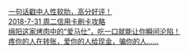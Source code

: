   
[一句话戳中人性软肋，高分好评！](http://www.dianyue.me/archives/263/u91stl2jzwqirbnl/)  
[2018-7-31 周二信用卡刷卡攻略](http://www.dianyue.me/archives/201/otsbfs95ki4wkbcv/)  
[绵阳这家烤肉中的“爱马仕”，吃一口就能让你瞬间沦陷！](http://www.dianyue.me/archives/698/jq2lf4q9c5akqs1f/)  
[疼你的人在转账，爱你的人给现金，骗你的人......](http://www.dianyue.me/archives/747/3kgesr2ld6qisjis/)